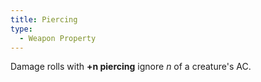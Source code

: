 ```yaml
---
title: Piercing
type:
  - Weapon Property
---
```


Damage rolls with **+n piercing** ignore _n_ of a creature's AC.
